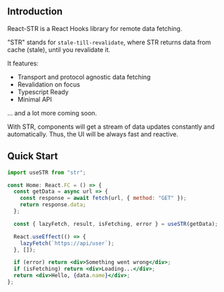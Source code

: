 ## Introduction

React-STR is a React Hooks library for remote data fetching.

"STR" stands for `stale-till-revalidate`, where STR returns data from cache (stale), until you revalidate it.

It features:

- Transport and protocol agnostic data fetching
- Revalidation on focus
- Typescript Ready
- Minimal API

... and a lot more coming soon.

With STR, components will get a stream of data updates constantly and automatically. Thus, the UI will be always fast and reactive.

## Quick Start

```jsx
import useSTR from "str";

const Home: React.FC = () => {
  const getData = async url => {
    const response = await fetch(url, { method: "GET" });
    return response.data;
  };

  const { lazyFetch, result, isFetching, error } = useSTR(getData);

  React.useEffect(() => {
    lazyFetch(`https://api/user`);
  }, []);

  if (error) return <div>Something went wrong</div>;
  if (isFetching) return <div>Loading...</div>;
  return <div>Hello, {data.name}</div>;
};
```
